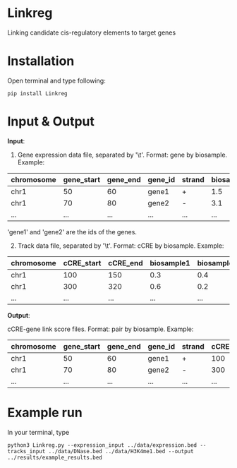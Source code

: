 # Linkreg
Linking candidate cis-regulatory elements to target genes

# Installation

Open terminal and type following:

```pip install Linkreg```


# Input & Output
**Input**:

1. Gene expression data file, separated by '\t'. Format: gene by biosample. Example:

| chromosome | gene_start | gene_end | gene_id | strand | biosample1 | biosample2 | ... |
|------|------------|----------|------------|--------|------------|------------|-----|
| chr1 | 50         | 60       | gene1       | +      | 1.5        | 2.7        | ... |
| chr1 | 70         | 80       | gene2       | -      | 3.1        | 1.8        | ... |
| ...  | ...        | ...        | ...      | ...    | ...        | ...        | ... |

'gene1' and 'gene2' are the ids of the genes.

2. Track data file, separated by '\t'. Format: cCRE by biosample. Example:

| chromosome | cCRE_start | cCRE_end | biosample1 | biosample2 | ... |
|------------|-------|-----|------------|------------|-----|
| chr1       | 100   | 150 | 0.3        | 0.4        | ... |
| chr1       | 300   | 320 | 0.6        | 0.2        | ... |
| ...        | ...   | ... | ...        | ...        | ... |

**Output**:

cCRE-gene link score files. Format: pair by biosample. Example:

| chromosome | gene_start | gene_end | gene_id | strand | cCRE_start | cCRE_end | biosample1 | biosample2 | ... |
|------------|-------|------------|----------|--------|------------|----------|------------|------------|-----|
| chr1       | 50         | 60       | gene1 | +      | 100        | 150      | 0.9        | 0.7        | ... |
| chr1       | 70         | 80       | gene2 | -      | 300        | 320      | 0.1        | 0.8        | ... |
| ...        | ...   | ...        | ...      | ...    | ...        | ...      | ...        | ...        | ... |

# Example run

In your terminal, type

```python3 Linkreg.py --expression_input ../data/expression.bed --tracks_input ../data/DNase.bed ../data/H3K4me1.bed --output ../results/example_results.bed```
